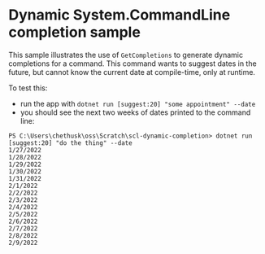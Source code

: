 # Dynamic System.CommandLine completion sample

This sample illustrates the use of `GetCompletions` to generate dynamic
completions for a command.  This command wants to suggest dates in the future,
but cannot know the current date at compile-time, only at runtime.

To test this:

* run the app with `dotnet run [suggest:20] "some appointment" --date `
* you should see the next two weeks of dates printed to the command line:

```shell
PS C:\Users\chethusk\oss\Scratch\scl-dynamic-completion> dotnet run [suggest:20] "do the thing" --date
1/27/2022
1/28/2022
1/29/2022
1/30/2022
1/31/2022
2/1/2022
2/2/2022
2/3/2022
2/4/2022
2/5/2022
2/6/2022
2/7/2022
2/8/2022
2/9/2022
```
